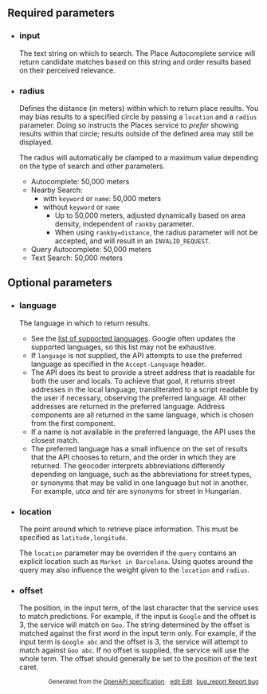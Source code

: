 <!--- This is a generated file, do not edit! -->
<!--- [START maps_http_parameters_placequeryautocomplete] -->
<h2 id="required-parameters">Required parameters</h2>

-   <h3 class="parameter-name" id="input">input</h3>

    The text string on which to search. The Place Autocomplete service will return candidate matches based on this string and order results based on their perceived relevance.

-   <h3 class="parameter-name" id="radius">radius</h3>

    Defines the distance (in meters) within which to return place results. You may bias results to a specified circle by passing a `location` and a `radius` parameter. Doing so instructs the Places service to *prefer* showing results within that circle; results outside of the defined area may still be displayed.

    The radius will automatically be clamped to a maximum value depending on the type of search and other parameters.

    -   Autocomplete: 50,000 meters
    -   Nearby Search:
        -   with `keyword` or `name`: 50,000 meters
        -   without `keyword` or `name`
            -   Up to 50,000 meters, adjusted dynamically based on area density, independent of `rankby` parameter.
            -   When using `rankby=distance`, the radius parameter will not be accepted, and will result in an `INVALID_REQUEST`.
    -   Query Autocomplete: 50,000 meters
    -   Text Search: 50,000 meters

<h2 id="optional-parameters">Optional parameters</h2>

-   <h3 class="parameter-name" id="language">language</h3>

    The language in which to return results.

    -   See the [list of supported languages](https://developers.google.com/maps/faq#languagesupport). Google often updates the supported languages, so this list may not be exhaustive.
    -   If `language` is not supplied, the API attempts to use the preferred language as specified in the `Accept-Language` header.
    -   The API does its best to provide a street address that is readable for both the user and locals. To achieve that goal, it returns street addresses in the local language, transliterated to a script readable by the user if necessary, observing the preferred language. All other addresses are returned in the preferred language. Address components are all returned in the same language, which is chosen from the first component.
    -   If a name is not available in the preferred language, the API uses the closest match.
    -   The preferred language has a small influence on the set of results that the API chooses to return, and the order in which they are returned. The geocoder interprets abbreviations differently depending on language, such as the abbreviations for street types, or synonyms that may be valid in one language but not in another. For example, *utca* and *tér* are synonyms for street in Hungarian.

-   <h3 class="parameter-name" id="location">location</h3>

    The point around which to retrieve place information. This must be specified as `latitude,longitude`.

    <div class="note">The <code>location</code> parameter may be overriden if the <code>query</code> contains an explicit location such as <code>Market in Barcelona</code>. Using quotes around the query may also influence the weight given to the <code>location</code> and <code>radius</code>.</div>

-   <h3 class="parameter-name" id="offset">offset</h3>

    The position, in the input term, of the last character that the service uses to match predictions. For example, if the input is `Google` and the offset is 3, the service will match on `Goo`. The string determined by the offset is matched against the first word in the input term only. For example, if the input term is `Google abc` and the offset is 3, the service will attempt to match against `Goo abc`. If no offset is supplied, the service will use the whole term. The offset should generally be set to the position of the text caret.


<p style="text-align: right; font-size: smaller;">Generated from the <a class="gc-analytics-event" data-category="GMP" data-label="openapi-github" href="https://github.com/googlemaps/openapi-specification" title="Google Maps Platform OpenAPI Specification" class="external">OpenAPI specification</a>.
<a class="gc-analytics-event" data-category="GMP" data-label="openapi-github-maps-http-parameters-placequeryautocomplete" data-action="edit" style="margin-left: 5px;" href="https://github.com/googlemaps/openapi-specification/tree/main/specification/parameters" title="Edit on GitHub"><span class="material-icons">edit</span> Edit</a>
<a class="gc-analytics-event" data-category="GMP" data-label="openapi-github-maps-http-parameters-placequeryautocomplete" data-action="bug" style="margin-left: 5px;" href="https://github.com/googlemaps/openapi-specification/issues/new?assignees=&labels=type%3A+bug%2C+triage+me&template=bug_report.md&title=[parameters] Bug - /maps/api/place/queryautocomplete/json" title="File bug for parameters on GitHub"><span class="material-icons">bug_report</span> Report bug</a>
</p>

<!--- [END maps_http_parameters_placequeryautocomplete] -->